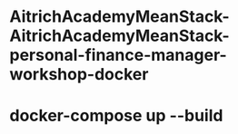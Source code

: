 # AitrichAcademyMeanStack-AitrichAcademyMeanStack-personal-finance-manager-workshop-docker

# docker-compose up --build